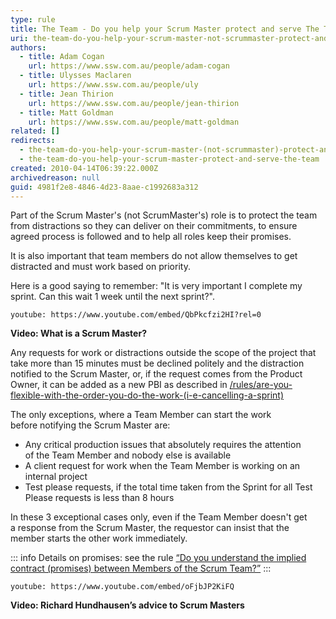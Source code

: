 ```yaml
---
type: rule
title: The Team - Do you help your Scrum Master protect and serve The Team?
uri: the-team-do-you-help-your-scrum-master-not-scrummaster-protect-and-serve-the-team
authors:
  - title: Adam Cogan
    url: https://www.ssw.com.au/people/adam-cogan
  - title: Ulysses Maclaren
    url: https://www.ssw.com.au/people/uly
  - title: Jean Thirion
    url: https://www.ssw.com.au/people/jean-thirion
  - title: Matt Goldman
    url: https://www.ssw.com.au/people/matt-goldman
related: []
redirects:
  - the-team-do-you-help-your-scrum-master-(not-scrummaster)-protect-and-serve-the-team
  - the-team-do-you-help-your-scrum-master-protect-and-serve-the-team
created: 2010-04-14T06:39:22.000Z
archivedreason: null
guid: 4981f2e8-4846-4d23-8aae-c1992683a312
---
```

Part of the Scrum Master's (not ScrumMaster's) role is to protect the team from distractions so they can deliver on their commitments, to ensure agreed process is followed and to help all roles keep their promises.

It is also important that team members do not allow themselves to get distracted and must work based on priority.

Here is a good saying to remember: "It is very important I complete my sprint. Can this wait 1 week until the next sprint?".

<!--endintro-->

`youtube: https://www.youtube.com/embed/QbPkcfzi2HI?rel=0`

**Video: What is a Scrum Master?**

Any requests for work or distractions outside the scope of the project that take more than 15 minutes must be declined politely and the distraction notified to the Scrum Master, or, if the request comes from the Product Owner, it can be added as a new PBI as described in [/rules/are-you-flexible-with-the-order-you-do-the-work-(i-e-cancelling-a-sprint)](https://www.ssw.com.au/rules/are-you-flexible-with-the-order-you-do-the-work-i-e-cancelling-a-sprint)

The only exceptions, where a Team Member can start the work before notifying the Scrum Master are:

* Any critical production issues that absolutely requires the attention of the Team Member and nobody else is available
* A client request for work when the Team Member is working on an internal project
* Test please requests, if the total time taken from the Sprint for all Test Please requests is less than 8 hours

In these 3 exceptional cases only, even if the Team Member doesn't get a response from the Scrum Master, the requestor can insist that the member starts the other work immediately.

::: info
Details on promises: see the rule [“Do you understand the implied contract (promises) between Members of the Scrum Team?”](/reports-do-you-understand-the-implied-contract-promises-between-members-of-the-scrum-team)
:::

`youtube: https://www.youtube.com/embed/oFjbJP2KiFQ`

**Video: Richard Hundhausen’s advice to Scrum Masters**